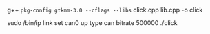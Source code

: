 g++ `pkg-config gtkmm-3.0 --cflags --libs` click.cpp lib.cpp -o click

sudo /bin/ip link set can0 up type can bitrate 500000
./click
